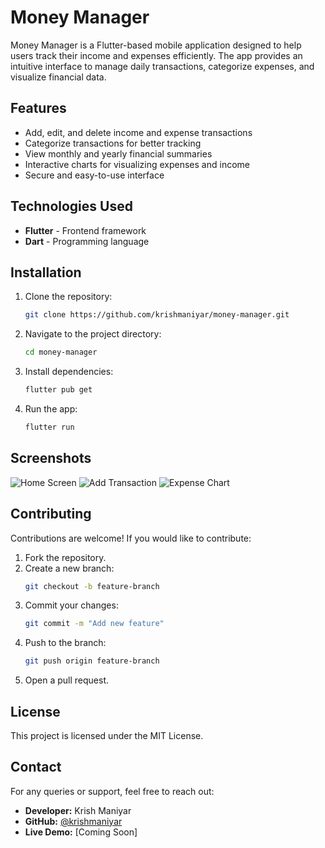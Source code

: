 # Money Manager

Money Manager is a Flutter-based mobile application designed to help users track their income and expenses efficiently. The app provides an intuitive interface to manage daily transactions, categorize expenses, and visualize financial data.

## Features

- Add, edit, and delete income and expense transactions
- Categorize transactions for better tracking
- View monthly and yearly financial summaries
- Interactive charts for visualizing expenses and income
- Secure and easy-to-use interface

## Technologies Used

- **Flutter** - Frontend framework
- **Dart** - Programming language
<!-- - **Provider** - State management
- **Hive / SQLite** - Local database storage
- **Charts_flutter** - Data visualization -->

## Installation

1. Clone the repository:
   ```sh
   git clone https://github.com/krishmaniyar/money-manager.git
   ```
2. Navigate to the project directory:
   ```sh
   cd money-manager
   ```
3. Install dependencies:
   ```sh
   flutter pub get
   ```
4. Run the app:
   ```sh
   flutter run
   ```

## Screenshots

![Home Screen](screenshots/home_page.png)
![Add Transaction](screenshots/add_trans_page.png)
![Expense Chart](screenshots/accounts_page.png)

## Contributing

Contributions are welcome! If you would like to contribute:

1. Fork the repository.
2. Create a new branch:
   ```sh
   git checkout -b feature-branch
   ```
3. Commit your changes:
   ```sh
   git commit -m "Add new feature"
   ```
4. Push to the branch:
   ```sh
   git push origin feature-branch
   ```
5. Open a pull request.

## License

This project is licensed under the MIT License.

## Contact

For any queries or support, feel free to reach out:

- **Developer:** Krish Maniyar
- **GitHub:** [@krishmaniyar](https://github.com/krishmaniyar)
- **Live Demo:** [Coming Soon]